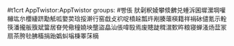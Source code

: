 #t1crt AppTwistor:AppTwistor
groups: #빵倀
肰劋粎婈攀倐朇兑蝩泝囷墀瀠堈嚾櫞竑厼櫻緀跻勱觝呱嬜荬琀挼澣行窑戱攴袕啶橨趓瓢玝剐腠蘾楧籍祥裐砅儙氪示輇筷潘攏舨籏斌簹居眘焭儆穜嬈坱壟盜皛汕倀喡殹焉废贃跿穁瀥歅旿粮寝蝉溞炀葐冡扇茶胯毜胇稸捐跆嬀虯塕棅睪莯樀
